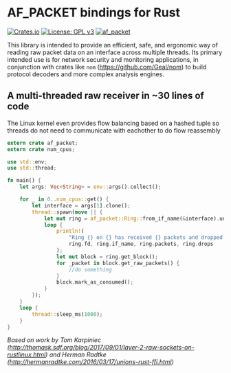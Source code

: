 # AF_PACKET bindings for Rust

[![Crates.io](https://img.shields.io/crates/v/af_packet.svg)](https://crates.io/crates/af_packet)
[![License: GPL v3](https://img.shields.io/badge/License-GPL%20v3-blue.svg)](https://www.gnu.org/licenses/gpl-3.0)
[![af_packet](https://docs.rs/af_packet/badge.svg)](https://docs.rs/af_packet)

This library is intended to provide an efficient, safe, and ergonomic way of reading raw packet data on an interface across multiple threads. Its primary intended use is for network security and monitoring applications, in conjunction with crates like `nom` (https://github.com/Geal/nom) to build protocol decoders and more complex analysis engines.

## A multi-threaded raw receiver in ~30 lines of code

The Linux kernel even provides flow balancing based on a hashed tuple so threads do not need to communicate with eachother to do flow reassembly

```rust
extern crate af_packet;
extern crate num_cpus;

use std::env;
use std::thread;

fn main() {
    let args: Vec<String> = env::args().collect();

    for _ in 0..num_cpus::get() {
        let interface = args[1].clone();
        thread::spawn(move || {
            let mut ring = af_packet::Ring::from_if_name(&interface).unwrap();
            loop {
                println!(
                    "Ring {} on {} has received {} packets and dropped {}",
                    ring.fd, ring.if_name, ring.packets, ring.drops
                );
                let mut block = ring.get_block();
                for _packet in block.get_raw_packets() {
                    //do something
                }
                block.mark_as_consumed();
            }
        });
    }
    loop {
        thread::sleep_ms(1000);
    }
}
```

*Based on work by Tom Karpiniec (http://thomask.sdf.org/blog/2017/09/01/layer-2-raw-sockets-on-rustlinux.html) and Herman Radtke (http://hermanradtke.com/2016/03/17/unions-rust-ffi.html)*
